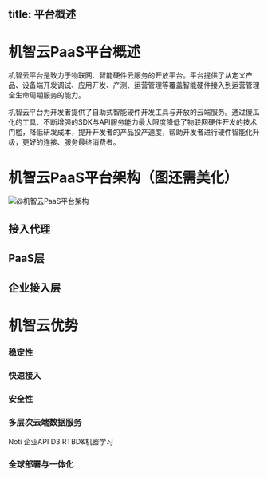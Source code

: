 title:  平台概述
---

# 机智云PaaS平台概述
机智云平台是致力于物联网、智能硬件云服务的开放平台。平台提供了从定义产品、设备端开发调试、应用开发、产测、运营管理等覆盖智能硬件接入到运营管理全生命周期服务的能力。

机智云平台为开发者提供了自助式智能硬件开发工具与开放的云端服务。通过傻瓜化的工具、不断增强的SDK与API服务能力最大限度降低了物联网硬件开发的技术门槛，降低研发成本，提升开发者的产品投产速度，帮助开发者进行硬件智能化升级，更好的连接、服务最终消费者。

# 机智云PaaS平台架构（图还需美化）

![@机智云PaaS平台架构](/assets/zh-cn/OverView/arti.jpg)


## 接入代理

## PaaS层

## 企业接入层


# 机智云优势
### 稳定性


### 快速接入


### 安全性


### 多层次云端数据服务
   Noti
   企业API
   D3
   RTBD&机器学习

### 全球部署与一体化





